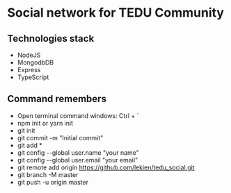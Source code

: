 # Social network for TEDU Community

## Technologies stack

- NodeJS
- MongodbDB
- Express
- TypeScript

## Command remembers

- Open terminal command windows: Ctrl + `
- npm init or yarn init
- git init
- git commit -m "Initial commit"
- git add \*
- git config --global user.name "your name"
- git config --global user.email "your email"
- git remote add origin https://github.com/lekien/tedu_social.git
- git branch -M master
- git push -u origin master
